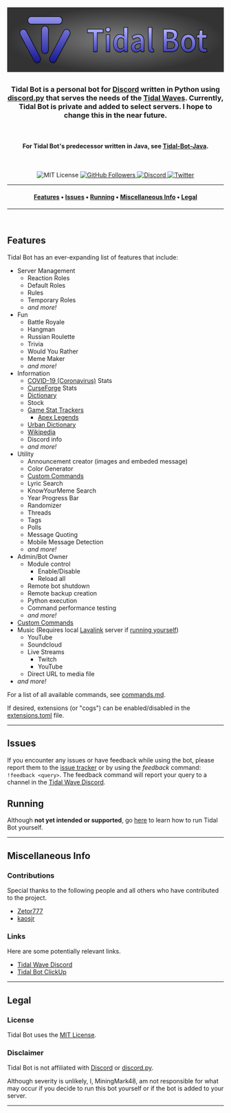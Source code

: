 <h1 align="center">
    <a href="https://github.com/miningmark48/tidal-bot"><img src=".README_images/banner.png" height="150" alt="Tidal Bot Banner"></a>
</h1>

<h3 align="center">
Tidal Bot is a personal bot for <a href="https://discord.com/">Discord</a> written in Python using <a href="https://github.com/Rapptz/discord.py">discord.py</a> that serves the needs of the <a href="https://discord.gg/SMCEXw5">Tidal Waves</a>. Currently, Tidal Bot is private and added to select servers. I hope to change this in the near future.
</h3>
<br>

<h4 align="center">
For Tidal Bot's predecessor written in Java, see <a href="https://github.com/MiningMark48/Tidal-Bot-Java">Tidal-Bot-Java</a>.
</h4>
<br>

<p align="center">
    <img src="https://img.shields.io/github/license/MiningMark48/Tidal-Bot" alt="MIT License">
    <a href="https://github.com/MiningMark48">
    <img src="https://img.shields.io/github/followers/MiningMark48?style=social" alt="GitHub Followers">
    <a href="https://discord.gg/SMCEXw5">
    <img src="https://img.shields.io/discord/138819614275665920?label=Discord&logo=Discord&style=social" alt="Discord">
	<a href="https://twitter.com/miningmark48">
	<img src="https://img.shields.io/twitter/follow/miningmark48?style=social" alt="Twitter">
</p>

---

<h4 align="center">
  <a href="#Features">Features</a> •
  <a href="#Issues">Issues</a> •
  <a href="#Running">Running</a> •
  <a href="#Miscellaneous-Info">Miscellaneous Info</a> •
  <a href="#Legal">Legal</a>
</h4>

---
<br>

## Features

 Tidal Bot has an ever-expanding list of features that include:
 - Server Management
   - Reaction Roles
   - Default Roles
   - Rules
   - Temporary Roles
   - *and more!*
 - Fun
   - Battle Royale
   - Hangman
   - Russian Roulette
   - Trivia
   - Would You Rather
   - Meme Maker
   - *and more!*
 - Information
   - [COVID-19 (Coronavirus)](https://www.cdc.gov/coronavirus/2019-ncov/index.html) Stats
   - [CurseForge](https://www.curseforge.com/) Stats
   - [Dictionary](https://www.merriam-webster.com/)
   - Stock
   - [Game Stat Trackers](https://tracker.gg/)
     - [Apex Legends](https://www.ea.com/games/apex-legends)
   - [Urban Dictionary](https://www.urbandictionary.com/)
   - [Wikipedia](https://www.wikipedia.org/)
   - Discord info
   - *and more!*
 - Utility
   - Announcement creator (images and embeded message)
   - Color Generator
   - [Custom Commands](https://github.com/MiningMark48/Tidal-Bot/wiki/Custom-Commands)
   - Lyric Search
   - KnowYourMeme Search
   - Year Progress Bar
   - Randomizer 
   - Threads
   - Tags
   - Polls
   - Message Quoting
   - Mobile Message Detection
   - *and more!*
 - Admin/Bot Owner
   - Module control
     - Enable/Disable
     - Reload all
   - Remote bot shutdown
   - Remote backup creation
   - Python execution
   - Command performance testing
   - *and more!*
 - [Custom Commands](https://github.com/MiningMark48/Tidal-Bot/wiki/Custom-Commands)
 - Music (Requires local [Lavalink](https://github.com/Frederikam/Lavalink) server if [running yourself](https://github.com/MiningMark48/Tidal-Bot/wiki/Running-Tidal-Bot))
   - YouTube
   - Soundcloud
   - Live Streams
     - Twitch
     - YouTube
   - Direct URL to media file
 - *and more!*

For a list of all available commands, see [commands.md](https://github.com/MiningMark48/Tidal-Bot/blob/master/commands.md).

<!-- or, for a JSON format, [commands.json](https://github.com/MiningMark48/Tidal-Bot/blob/master/commands.json). -->

If desired, extensions (or "cogs") can be enabled/disabled in the [extensions.toml](https://github.com/MiningMark48/Tidal-Bot/blob/master/extensions.toml) file.

---

## Issues

If you encounter any issues or have feedback while using the bot, please report them to the [issue tracker](https://github.com/MiningMark48/Tidal-Bot/issues) or by using the *feedback* command: `!feedback <query>`. The feedback command will report your query to a channel in the [Tidal Wave Discord](https://discord.gg/SMCEXw5).


## Running
Although **not yet intended or supported**, go [here](https://github.com/MiningMark48/Tidal-Bot/wiki/Running-Tidal-Bot) to learn how to run Tidal Bot yourself.

---

## Miscellaneous Info

### Contributions
Special thanks to the following people and all others who have contributed to the project.
- [Zetor777](https://twitter.com/Zetor777)
- [kaosjr](https://twitter.com/daKaosjr)

### Links
Here are some potentially relevant links.
- [Tidal Wave Discord](https://discord.gg/SMCEXw5) 
- [Tidal Bot ClickUp](https://share.clickup.com/b/h/4-12633923-2/c9aa38f4ceedf1c)

---

## Legal

### License
Tidal Bot uses the [MIT License](https://github.com/MiningMark48/Tidal-Bot/blob/master/LICENSE). 

### Disclaimer
Tidal Bot is not affiliated with [Discord](https://discord.com) or [discord.py](https://github.com/Rapptz/discord.py). 

Although severity is unlikely, I, MiningMark48, am not responsible for what may occur if you decide to run this bot yourself or if the bot is added to your server.

---
